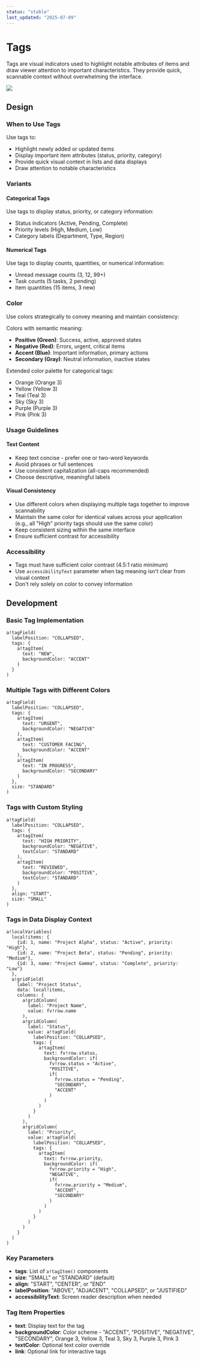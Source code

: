 ```yaml
---
status: "stable"
last_updated: "2025-07-09"
---
```


# Tags

Tags are visual indicators used to highlight notable attributes of items and draw viewer attention to important characteristics. They provide quick, scannable context without overwhelming the interface.

![](https://github.com/user-attachments/assets/15680949-2452-43c9-99bd-98a33a83cf14)

## Design

### When to Use Tags

Use tags to:

- Highlight newly added or updated items
- Display important item attributes (status, priority, category)
- Provide quick visual context in lists and data displays
- Draw attention to notable characteristics

### Variants

#### Categorical Tags

Use tags to display status, priority, or category information:
- Status indicators (Active, Pending, Complete)
- Priority levels (High, Medium, Low)
- Category labels (Department, Type, Region)

#### Numerical Tags
Use tags to display counts, quantities, or numerical information:

- Unread message counts (3, 12, 99+)
- Task counts (5 tasks, 2 pending)
- Item quantities (15 items, 3 new)

### Color

Use colors strategically to convey meaning and maintain consistency:

Colors with semantic meaning:

- **Positive (Green)**: Success, active, approved states
- **Negative (Red)**: Errors, urgent, critical items  
- **Accent (Blue)**: Important information, primary actions
- **Secondary (Gray)**: Neutral information, inactive states

Extended color palette for categorical tags:

- Orange (Orange 3) 
- Yellow (Yellow 3) 
- Teal (Teal 3) 
- Sky (Sky 3) 
- Purple (Purple 3) 
- Pink (Pink 3)

### Usage Guidelines

#### Text Content
- Keep text concise - prefer one or two-word keywords
- Avoid phrases or full sentences
- Use consistent capitalization (all-caps recommended)
- Choose descriptive, meaningful labels

#### Visual Consistency
- Use different colors when displaying multiple tags together to improve scannability
- Maintain the same color for identical values across your application (e.g., all "High" priority tags should use the same color)
- Keep consistent sizing within the same interface
- Ensure sufficient contrast for accessibility

### Accessibility

- Tags must have sufficient color contrast (4.5:1 ratio minimum)
- Use `accessibilityText` parameter when tag meaning isn't clear from visual context
- Don't rely solely on color to convey information

## Development

### Basic Tag Implementation

```sail
a!tagField(
  labelPosition: "COLLAPSED",
  tags: {
    a!tagItem(
      text: "NEW",
      backgroundColor: "ACCENT"
    )
  }
)
```

### Multiple Tags with Different Colors

```sail
a!tagField(
  labelPosition: "COLLAPSED",
  tags: {
    a!tagItem(
      text: "URGENT",
      backgroundColor: "NEGATIVE"
    ),
    a!tagItem(
      text: "CUSTOMER FACING",
      backgroundColor: "ACCENT"
    ),
    a!tagItem(
      text: "IN PROGRESS",
      backgroundColor: "SECONDARY"
    )
  },
  size: "STANDARD"
)
```

### Tags with Custom Styling

```sail
a!tagField(
  labelPosition: "COLLAPSED",
  tags: {
    a!tagItem(
      text: "HIGH PRIORITY",
      backgroundColor: "NEGATIVE",
      textColor: "STANDARD"
    ),
    a!tagItem(
      text: "REVIEWED",
      backgroundColor: "POSITIVE",
      textColor: "STANDARD"
    )
  },
  align: "START",
  size: "SMALL"
)
```

### Tags in Data Display Context

```sail
a!localVariables(
  local!items: {
    {id: 1, name: "Project Alpha", status: "Active", priority: "High"},
    {id: 2, name: "Project Beta", status: "Pending", priority: "Medium"},
    {id: 3, name: "Project Gamma", status: "Complete", priority: "Low"}
  },
  a!gridField(
    label: "Project Status",
    data: local!items,
    columns: {
      a!gridColumn(
        label: "Project Name",
        value: fv!row.name
      ),
      a!gridColumn(
        label: "Status",
        value: a!tagField(
          labelPosition: "COLLAPSED",
          tags: {
            a!tagItem(
              text: fv!row.status,
              backgroundColor: if(
                fv!row.status = "Active",
                "POSITIVE",
                if(
                  fv!row.status = "Pending",
                  "SECONDARY",
                  "ACCENT"
                )
              )
            )
          }
        )
      ),
      a!gridColumn(
        label: "Priority",
        value: a!tagField(
          labelPosition: "COLLAPSED",
          tags: {
            a!tagItem(
              text: fv!row.priority,
              backgroundColor: if(
                fv!row.priority = "High",
                "NEGATIVE",
                if(
                  fv!row.priority = "Medium",
                  "ACCENT",
                  "SECONDARY"
                )
              )
            )
          }
        )
      )
    }
  )
)
```

### Key Parameters

- **tags**: List of `a!tagItem()` components
- **size**: "SMALL" or "STANDARD" (default)
- **align**: "START", "CENTER", or "END"
- **labelPosition**: "ABOVE", "ADJACENT", "COLLAPSED", or "JUSTIFIED"
- **accessibilityText**: Screen reader description when needed

### Tag Item Properties

- **text**: Display text for the tag
- **backgroundColor**: Color scheme - "ACCENT", "POSITIVE", "NEGATIVE", "SECONDARY", Orange 3, Yellow 3, Teal 3, Sky 3, Purple 3, Pink 3
- **textColor**: Optional text color override
- **link**: Optional link for interactive tags

